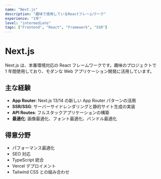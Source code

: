```yaml
---
name: "Next.js"
description: "趣味で使用しているReactフレームワーク"
experience: "1年"
level: "intermediate"
tags: ["Frontend", "React", "Framework", "SSR"]
---
```


# Next.js

Next.js は、本番環境対応の React フレームワークです。趣味のプロジェクトで 1 年間使用しており、モダンな Web アプリケーション開発に活用しています。

## 主な経験

- **App Router**: Next.js 13/14 の新しい App Router パターンの活用
- **SSR/SSG**: サーバーサイドレンダリングと静的サイト生成の実装
- **API Routes**: フルスタックアプリケーションの構築
- **最適化**: 画像最適化、フォント最適化、バンドル最適化

## 得意分野

- パフォーマンス最適化
- SEO 対応
- TypeScript 統合
- Vercel デプロイメント
- Tailwind CSS との組み合わせ
